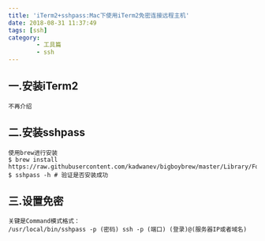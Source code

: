 ```yaml
---
title: 'iTerm2+sshpass:Mac下使用iTerm2免密连接远程主机'
date: 2018-08-31 11:37:49
tags: [ssh]
category:
		- 工具篇
		- ssh
---
```

## 一.安装iTerm2
	不再介绍
## 二.安装sshpass
	使用brew进行安装
	$ brew install https://raw.githubusercontent.com/kadwanev/bigboybrew/master/Library/Formula/sshpass.rb
	$ sshpass -h # 验证是否安装成功
## 三.设置免密
	关键是Command模式格式：
	/usr/local/bin/sshpass -p (密码) ssh -p (端口) (登录)@(服务器IP或者域名)
	

